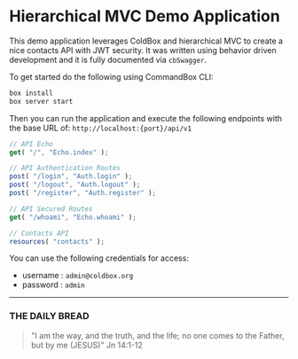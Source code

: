 # Hierarchical MVC Demo Application

This demo application leverages ColdBox and hierarchical MVC to create a nice contacts API with JWT security.  It was written using behavior driven development and it is fully documented via `cbSwagger`.

To get started do the following using CommandBox CLI:

```bash
box install
box server start
```

Then you can run the application and execute the following endpoints with the base URL of: `http://localhost:{port}/api/v1`

```js
// API Echo
get( "/", "Echo.index" );

// API Authentication Routes
post( "/login", "Auth.login" );
post( "/logout", "Auth.logout" );
post( "/register", "Auth.register" );

// API Secured Routes
get( "/whoami", "Echo.whoami" );

// Contacts API
resources( "contacts" );
```

You can use the following credentials for access:

- username : `admin@coldbox.org`
- password : `admin`

---

### THE DAILY BREAD
 > "I am the way, and the truth, and the life; no one comes to the Father, but by me (JESUS)" Jn 14:1-12